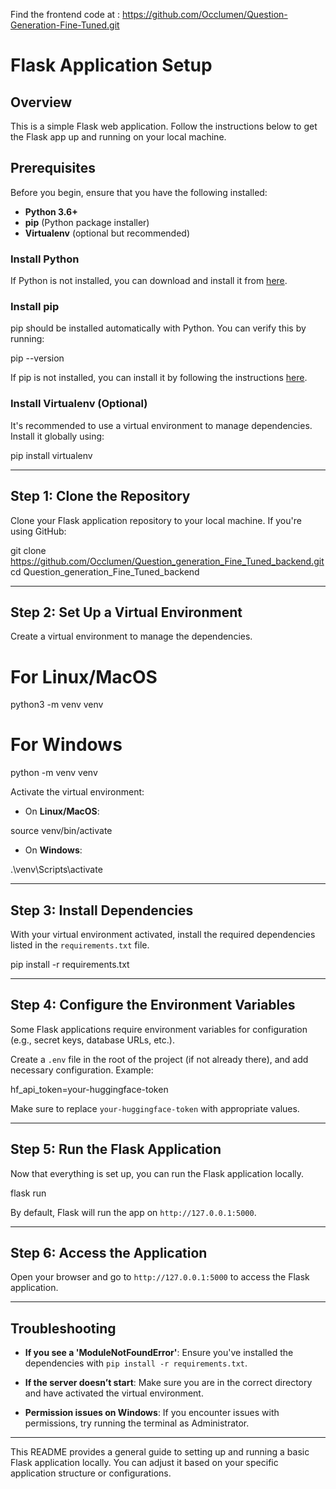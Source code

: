 Find the frontend code at : https://github.com/Occlumen/Question-Generation-Fine-Tuned.git

# Flask Application Setup

## Overview

This is a simple Flask web application. Follow the instructions below to get the Flask app up and running on your local machine.

## Prerequisites

Before you begin, ensure that you have the following installed:

- **Python 3.6+**
- **pip** (Python package installer)
- **Virtualenv** (optional but recommended)

### Install Python
If Python is not installed, you can download and install it from [here](https://www.python.org/downloads/).

### Install pip
pip should be installed automatically with Python. You can verify this by running:

pip --version

If pip is not installed, you can install it by following the instructions [here](https://pip.pypa.io/en/stable/installation/).

### Install Virtualenv (Optional)
It's recommended to use a virtual environment to manage dependencies. Install it globally using:

pip install virtualenv

---

## Step 1: Clone the Repository

Clone your Flask application repository to your local machine. If you're using GitHub:

git clone https://github.com/Occlumen/Question_generation_Fine_Tuned_backend.git
cd Question_generation_Fine_Tuned_backend

---

## Step 2: Set Up a Virtual Environment

Create a virtual environment to manage the dependencies.

# For Linux/MacOS
python3 -m venv venv

# For Windows
python -m venv venv

Activate the virtual environment:

- On **Linux/MacOS**:

source venv/bin/activate

- On **Windows**:

.\venv\Scripts\activate

---

## Step 3: Install Dependencies

With your virtual environment activated, install the required dependencies listed in the `requirements.txt` file.

pip install -r requirements.txt

---

## Step 4: Configure the Environment Variables

Some Flask applications require environment variables for configuration (e.g., secret keys, database URLs, etc.).

Create a `.env` file in the root of the project (if not already there), and add necessary configuration. Example:

hf_api_token=your-huggingface-token

Make sure to replace `your-huggingface-token` with appropriate values.

---

## Step 5: Run the Flask Application

Now that everything is set up, you can run the Flask application locally.

flask run

By default, Flask will run the app on `http://127.0.0.1:5000`.

---

## Step 6: Access the Application

Open your browser and go to `http://127.0.0.1:5000` to access the Flask application.

---

## Troubleshooting

- **If you see a 'ModuleNotFoundError'**: Ensure you've installed the dependencies with `pip install -r requirements.txt`.
  
- **If the server doesn’t start**: Make sure you are in the correct directory and have activated the virtual environment.

- **Permission issues on Windows**: If you encounter issues with permissions, try running the terminal as Administrator.

---
This README provides a general guide to setting up and running a basic Flask application locally. You can adjust it based on your specific application structure or configurations.
